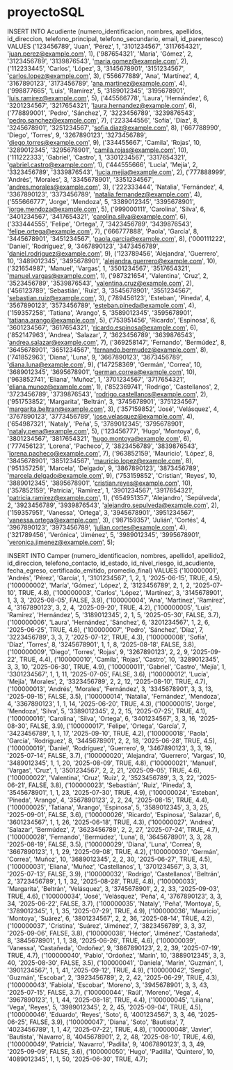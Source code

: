 # proyectoSQL


INSERT INTO Acudiente (numero_identificacion, nombres, apellidos, id_direccion, telefono_principal, telefono_secundario, email, id_parentesco) VALUES
('123456789', 'Juan', 'Pérez', 1, '3101234567', '3117654321', 'juan.perez@example.com', 1),
('987654321', 'María', 'Gómez', 2, '3123456789', '3139876543', 'maria.gomez@example.com', 2),
('112233445', 'Carlos', 'López', 3, '3145678901', '3151234567', 'carlos.lopez@example.com', 3),
('556677889', 'Ana', 'Martínez', 4, '3167890123', '3173456789', 'ana.martinez@example.com', 4),
('998877665', 'Luis', 'Ramírez', 5, '3189012345', '3195678901', 'luis.ramirez@example.com', 5),
('445566778', 'Laura', 'Hernández', 6, '3201234567', '3217654321', 'laura.hernandez@example.com', 6),
('778899001', 'Pedro', 'Sánchez', 7, '3223456789', '3239876543', 'pedro.sanchez@example.com', 7),
('223344556', 'Sofía', 'Díaz', 8, '3245678901', '3251234567', 'sofia.diaz@example.com', 8),
('667788990', 'Diego', 'Torres', 9, '3267890123', '3273456789', 'diego.torres@example.com', 9),
('334455667', 'Camila', 'Rojas', 10, '3289012345', '3295678901', 'camila.rojas@example.com', 10),
('111222333', 'Gabriel', 'Castro', 1, '3301234567', '3317654321', 'gabriel.castro@example.com', 1),
('444555666', 'Lucía', 'Mejía', 2, '3323456789', '3339876543', 'lucia.mejia@example.com', 2),
('777888999', 'Andrés', 'Morales', 3, '3345678901', '3351234567', 'andres.morales@example.com', 3),
('222333444', 'Natalia', 'Fernández', 4, '3367890123', '3373456789', 'natalia.fernandez@example.com', 4),
('555666777', 'Jorge', 'Mendoza', 5, '3389012345', '3395678901', 'jorge.mendoza@example.com', 5),
('999000111', 'Carolina', 'Silva', 6, '3401234567', '3417654321', 'carolina.silva@example.com', 6),
('333444555', 'Felipe', 'Ortega', 7, '3423456789', '3439876543', 'felipe.ortega@example.com', 7),
('666777888', 'Paola', 'García', 8, '3445678901', '3451234567', 'paola.garcia@example.com', 8),
('000111222', 'Daniel', 'Rodríguez', 9, '3467890123', '3473456789', 'daniel.rodriguez@example.com', 9),
('123789456', 'Alejandra', 'Guerrero', 10, '3489012345', '3495678901', 'alejandra.guerrero@example.com', 10),
('321654987', 'Manuel', 'Vargas', 1, '3501234567', '3517654321', 'manuel.vargas@example.com', 1),
('987321654', 'Valentina', 'Cruz', 2, '3523456789', '3539876543', 'valentina.cruz@example.com', 2),
('456123789', 'Sebastián', 'Ruiz', 3, '3545678901', '3551234567', 'sebastian.ruiz@example.com', 3),
('789456123', 'Esteban', 'Pineda', 4, '3567890123', '3573456789', 'esteban.pineda@example.com', 4),
('159357258', 'Tatiana', 'Arango', 5, '3589012345', '3595678901', 'tatiana.arango@example.com', 5),
('753951456', 'Ricardo', 'Espinosa', 6, '3601234567', '3617654321', 'ricardo.espinosa@example.com', 6),
('852147963', 'Andrea', 'Salazar', 7, '3623456789', '3639876543', 'andrea.salazar@example.com', 7),
('369258147', 'Fernando', 'Bermúdez', 8, '3645678901', '3651234567', 'fernando.bermudez@example.com', 8),
('741852963', 'Diana', 'Luna', 9, '3667890123', '3673456789', 'diana.luna@example.com', 9),
('147258369', 'Germán', 'Correa', 10, '3689012345', '3695678901', 'german.correa@example.com', 10),
('963852741', 'Eliana', 'Muñoz', 1, '3701234567', '3717654321', 'eliana.munoz@example.com', 1),
('852369741', 'Rodrigo', 'Castellanos', 2, '3723456789', '3739876543', 'rodrigo.castellanos@example.com', 2),
('951753852', 'Margarita', 'Beltrán', 3, '3745678901', '3751234567', 'margarita.beltran@example.com', 3),
('357159852', 'José', 'Velásquez', 4, '3767890123', '3773456789', 'jose.velasquez@example.com', 4),
('654987321', 'Nataly', 'Peña', 5, '3789012345', '3795678901', 'nataly.pena@example.com', 5),
('123456777', 'Hugo', 'Montoya', 6, '3801234567', '3817654321', 'hugo.montoya@example.com', 6),
('777456123', 'Lorena', 'Pacheco', 7, '3823456789', '3839876543', 'lorena.pacheco@example.com', 7),
('963852159', 'Mauricio', 'López', 8, '3845678901', '3851234567', 'mauricio.lopez@example.com', 8),
('951357258', 'Marcela', 'Delgado', 9, '3867890123', '3873456789', 'marcela.delgado@example.com', 9),
('753159852', 'Cristian', 'Reyes', 10, '3889012345', '3895678901', 'cristian.reyes@example.com', 10),
('357852159', 'Patricia', 'Ramírez', 1, '3901234567', '3917654321', 'patricia.ramirez@example.com', 1),
('654951357', 'Alejandro', 'Sepúlveda', 2, '3923456789', '3939876543', 'alejandro.sepulveda@example.com', 2),
('159357951', 'Vanessa', 'Ortega', 3, '3945678901', '3951234567', 'vanessa.ortega@example.com', 3),
('987159357', 'Julián', 'Cortés', 4, '3967890123', '3973456789', 'julian.cortes@example.com', 4),
('321789456', 'Verónica', 'Jiménez', 5, '3989012345', '3995678901', 'veronica.jimenez@example.com', 5);

INSERT INTO Camper (numero_identificacion, nombres, apellido1, apellido2, id_direccion, telefono_contacto, id_estado, id_nivel_riesgo, id_acudiente, fecha_egreso, certificado_emitido, promedio_final) VALUES
('100000001', 'Andrés', 'Pérez', 'García', 1, '3101234567', 1, 2, 1, '2025-06-15', TRUE, 4.5),
('100000002', 'María', 'Gómez', 'López', 2, '3123456789', 2, 1, 2, '2025-07-10', TRUE, 4.8),
('100000003', 'Carlos', 'López', 'Martínez', 3, '3145678901', 1, 3, 3, '2025-08-05', FALSE, 3.9),
('100000004', 'Ana', 'Martínez', 'Ramírez', 4, '3167890123', 3, 2, 4, '2025-09-20', TRUE, 4.2),
('100000005', 'Luis', 'Ramírez', 'Hernández', 5, '3189012345', 2, 1, 5, '2025-05-30', FALSE, 3.7),
('100000006', 'Laura', 'Hernández', 'Sánchez', 6, '3201234567', 1, 2, 6, '2025-06-25', TRUE, 4.6),
('100000007', 'Pedro', 'Sánchez', 'Díaz', 7, '3223456789', 3, 3, 7, '2025-07-12', TRUE, 4.3),
('100000008', 'Sofía', 'Díaz', 'Torres', 8, '3245678901', 1, 1, 8, '2025-08-18', FALSE, 3.8),
('100000009', 'Diego', 'Torres', 'Rojas', 9, '3267890123', 2, 2, 9, '2025-09-22', TRUE, 4.4),
('100000010', 'Camila', 'Rojas', 'Castro', 10, '3289012345', 3, 3, 10, '2025-06-30', TRUE, 4.9),
('100000011', 'Gabriel', 'Castro', 'Mejía', 1, '3301234567', 1, 1, 11, '2025-07-05', FALSE, 3.6),
('100000012', 'Lucía', 'Mejía', 'Morales', 2, '3323456789', 2, 2, 12, '2025-08-10', TRUE, 4.7),
('100000013', 'Andrés', 'Morales', 'Fernández', 3, '3345678901', 3, 3, 13, '2025-09-15', FALSE, 3.5),
('100000014', 'Natalia', 'Fernández', 'Mendoza', 4, '3367890123', 1, 1, 14, '2025-06-20', TRUE, 4.3),
('100000015', 'Jorge', 'Mendoza', 'Silva', 5, '3389012345', 2, 2, 15, '2025-07-25', TRUE, 4.1),
('100000016', 'Carolina', 'Silva', 'Ortega', 6, '3401234567', 3, 3, 16, '2025-08-30', FALSE, 3.9),
('100000017', 'Felipe', 'Ortega', 'García', 7, '3423456789', 1, 1, 17, '2025-09-10', TRUE, 4.2),
('100000018', 'Paola', 'García', 'Rodríguez', 8, '3445678901', 2, 2, 18, '2025-06-28', TRUE, 4.5),
('100000019', 'Daniel', 'Rodríguez', 'Guerrero', 9, '3467890123', 3, 3, 19, '2025-07-14', FALSE, 3.7),
('100000020', 'Alejandra', 'Guerrero', 'Vargas', 10, '3489012345', 1, 1, 20, '2025-08-09', TRUE, 4.8),
('100000021', 'Manuel', 'Vargas', 'Cruz', 1, '3501234567', 2, 2, 21, '2025-09-05', TRUE, 4.6),
('100000022', 'Valentina', 'Cruz', 'Ruiz', 2, '3523456789', 3, 3, 22, '2025-06-21', FALSE, 3.8),
('100000023', 'Sebastián', 'Ruiz', 'Pineda', 3, '3545678901', 1, 1, 23, '2025-07-30', TRUE, 4.9),
('100000024', 'Esteban', 'Pineda', 'Arango', 4, '3567890123', 2, 2, 24, '2025-08-15', TRUE, 4.4),
('100000025', 'Tatiana', 'Arango', 'Espinosa', 5, '3589012345', 3, 3, 25, '2025-09-01', FALSE, 3.6),
('100000026', 'Ricardo', 'Espinosa', 'Salazar', 6, '3601234567', 1, 1, 26, '2025-06-18', TRUE, 4.3),
('100000027', 'Andrea', 'Salazar', 'Bermúdez', 7, '3623456789', 2, 2, 27, '2025-07-24', TRUE, 4.7),
('100000028', 'Fernando', 'Bermúdez', 'Luna', 8, '3645678901', 3, 3, 28, '2025-08-19', FALSE, 3.5),
('100000029', 'Diana', 'Luna', 'Correa', 9, '3667890123', 1, 1, 29, '2025-09-08', TRUE, 4.2),
('100000030', 'Germán', 'Correa', 'Muñoz', 10, '3689012345', 2, 2, 30, '2025-06-27', TRUE, 4.5),
('100000031', 'Eliana', 'Muñoz', 'Castellanos', 1, '3701234567', 3, 3, 31, '2025-07-13', FALSE, 3.9),
('100000032', 'Rodrigo', 'Castellanos', 'Beltrán', 2, '3723456789', 1, 1, 32, '2025-08-28', TRUE, 4.8),
('100000033', 'Margarita', 'Beltrán', 'Velásquez', 3, '3745678901', 2, 2, 33, '2025-09-03', TRUE, 4.6),
('100000034', 'José', 'Velásquez', 'Peña', 4, '3767890123', 3, 3, 34, '2025-06-22', FALSE, 3.7),
('100000035', 'Nataly', 'Peña', 'Montoya', 5, '3789012345', 1, 1, 35, '2025-07-29', TRUE, 4.9),
('100000036', 'Mauricio', 'Montoya', 'Suárez', 6, '3801234567', 2, 2, 36, '2025-08-14', TRUE, 4.2),
('100000037', 'Cristina', 'Suárez', 'Jiménez', 7, '3823456789', 3, 3, 37, '2025-09-06', FALSE, 3.8),
('100000038', 'Héctor', 'Jiménez', 'Castañeda', 8, '3845678901', 1, 1, 38, '2025-06-26', TRUE, 4.6),
('100000039', 'Vanessa', 'Castañeda', 'Ordoñez', 9, '3867890123', 2, 2, 39, '2025-07-19', TRUE, 4.7),
('100000040', 'Pablo', 'Ordoñez', 'Marín', 10, '3889012345', 3, 3, 40, '2025-08-30', FALSE, 3.5),
('100000041', 'Daniela', 'Marín', 'Guzmán', 1, '3901234567', 1, 1, 41, '2025-09-12', TRUE, 4.9),
('100000042', 'Sergio', 'Guzmán', 'Escobar', 2, '3923456789', 2, 2, 42, '2025-06-29', TRUE, 4.3),
('100000043', 'Fabiola', 'Escobar', 'Moreno', 3, '3945678901', 3, 3, 43, '2025-07-15', FALSE, 3.7),
('100000044', 'Raúl', 'Moreno', 'Vega', 4, '3967890123', 1, 1, 44, '2025-08-18', TRUE, 4.4),
('100000045', 'Liliana', 'Vega', 'Reyes', 5, '3989012345', 2, 2, 45, '2025-09-04', TRUE, 4.5),
('100000046', 'Eduardo', 'Reyes', 'Soto', 6, '4001234567', 3, 3, 46, '2025-06-25', FALSE, 3.9),
('100000047', 'Diana', 'Soto', 'Bautista', 7, '4023456789', 1, 1, 47, '2025-07-22', TRUE, 4.8),
('100000048', 'Javier', 'Bautista', 'Navarro', 8, '4045678901', 2, 2, 48, '2025-08-10', TRUE, 4.6),
('100000049', 'Patricia', 'Navarro', 'Padilla', 9, '4067890123', 3, 3, 49, '2025-09-09', FALSE, 3.6),
('100000050', 'Hugo', 'Padilla', 'Quintero', 10, '4089012345', 1, 1, 50, '2025-06-30', TRUE, 4.7);
